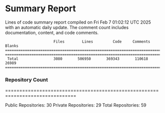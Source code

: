 # Summary Report
Lines of code summary report compiled on Fri Feb  7 01:02:12 UTC 2025 with an automatic daily update. The comment count includes documentation, content, and code comments.
```
                      Files        Lines         Code     Comments       Blanks
===============================================================================
===============================================================================
 Total                3080       506950       369343       110618        26989
===============================================================================
```

### Repository Count
===============================================================================

Public Repositories: 30
Private Repositories: 29
Total Repositories: 59

